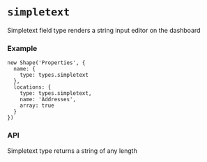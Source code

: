 `simpletext`
=======

Simpletext field type renders a string input editor on the dashboard

### Example
```
new Shape('Properties', {
  name: {
    type: types.simpletext
  },
  locations: {
    type: types.simpletext,
    name: 'Addresses',
    array: true
  }
})
```

### API
Simpletext type returns a string of any length